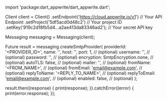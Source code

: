import 'package:dart_appwrite/dart_appwrite.dart';

Client client = Client()
  .setEndpoint('https://cloud.appwrite.io/v1') // Your API Endpoint
  .setProject('5df5acd0d48c2') // Your project ID
  .setKey('919c2d18fb5d4...a2ae413da83346ad2'); // Your secret API key

Messaging messaging = Messaging(client);

Future result = messaging.createSmtpProvider(
  providerId: '<PROVIDER_ID>',
  name: '<NAME>',
  host: '<HOST>',
  port: 1, // (optional)
  username: '<USERNAME>', // (optional)
  password: '<PASSWORD>', // (optional)
  encryption:  SmtpEncryption.none, // (optional)
  autoTLS: false, // (optional)
  mailer: '<MAILER>', // (optional)
  fromName: '<FROM_NAME>', // (optional)
  fromEmail: 'email@example.com', // (optional)
  replyToName: '<REPLY_TO_NAME>', // (optional)
  replyToEmail: 'email@example.com', // (optional)
  enabled: false, // (optional)
);

result.then((response) {
  print(response);
}).catchError((error) {
  print(error.response);
});
